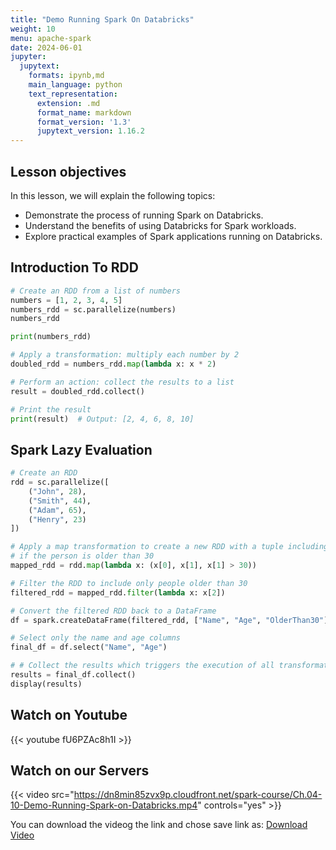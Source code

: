 ```yaml
---
title: "Demo Running Spark On Databricks"
weight: 10
menu: apache-spark
date: 2024-06-01
jupyter:
  jupytext:
    formats: ipynb,md
    main_language: python
    text_representation:
      extension: .md
      format_name: markdown
      format_version: '1.3'
      jupytext_version: 1.16.2
---
```


## Lesson objectives

In this lesson, we will explain the following topics:
- Demonstrate the process of running Spark on Databricks.
- Understand the benefits of using Databricks for Spark workloads.
- Explore practical examples of Spark applications running on Databricks.

## Introduction To RDD

```python
# Create an RDD from a list of numbers
numbers = [1, 2, 3, 4, 5]
numbers_rdd = sc.parallelize(numbers)
numbers_rdd
```

```python
print(numbers_rdd) 
```

```python
# Apply a transformation: multiply each number by 2
doubled_rdd = numbers_rdd.map(lambda x: x * 2)
```

```python
# Perform an action: collect the results to a list
result = doubled_rdd.collect()

# Print the result
print(result)  # Output: [2, 4, 6, 8, 10]
```

## Spark Lazy Evaluation
```python
# Create an RDD
rdd = sc.parallelize([
    ("John", 28),
    ("Smith", 44),
    ("Adam", 65),
    ("Henry", 23)
])

# Apply a map transformation to create a new RDD with a tuple including the name and a boolean flag
# if the person is older than 30
mapped_rdd = rdd.map(lambda x: (x[0], x[1], x[1] > 30))

# Filter the RDD to include only people older than 30
filtered_rdd = mapped_rdd.filter(lambda x: x[2])

# Convert the filtered RDD back to a DataFrame
df = spark.createDataFrame(filtered_rdd, ["Name", "Age", "OlderThan30"])

# Select only the name and age columns
final_df = df.select("Name", "Age")

# # Collect the results which triggers the execution of all transformations
results = final_df.collect()
display(results)
```

## Watch on Youtube

{{< youtube fU6PZAc8h1I >}}

## Watch on our Servers

{{< video src="https://dn8min85zvx9p.cloudfront.net/spark-course/Ch.04-10-Demo-Running-Spark-on-Databricks.mp4" controls="yes" >}}

You can download the videog the link and chose save link as: [Download Video](https://dn8min85zvx9p.cloudfront.net/spark-course/Ch.04-10-Demo-Running-Spark-on-Databricks.mp4)

